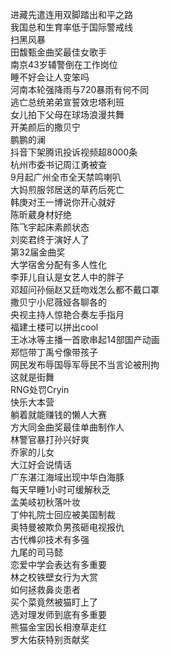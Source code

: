 进藏先遣连用双脚踏出和平之路  
我国总和生育率低于国际警戒线  
扫黑风暴  
田馥甄金曲奖最佳女歌手  
南京43岁辅警倒在工作岗位  
睡不好会让人变笨吗  
河南本轮强降雨与720暴雨有何不同  
逃亡总统弟弟宣誓效忠塔利班  
女儿拍下父母在球场浪漫共舞  
开美颜后的撒贝宁  
鹏鹏的澜  
抖音下架腾讯投诉视频超8000条  
杭州市委书记周江勇被查  
9月起广州全市全天禁鸣喇叭  
大妈煎服邻居送的草药后死亡  
韩庚对王一博说你开心就好  
陈昕葳身材好绝  
陈飞宇起床素颜状态  
刘奕君终于演好人了  
第32届金曲奖  
大学宿舍分配有多人性化  
李菲儿自认是女艺人中的胖子  
邓超问孙俪赵又廷吻戏怎么都不戴口罩  
撒贝宁小尼薇娅各聊各的  
央视主持人惊艳合奏左手指月  
福建土楼可以拼出cool  
王冰冰等主播一首歌串起14部国产动画  
郑恺带丁禹兮像带孩子  
网民发布辱国辱军辱民不当言论被刑拘  
这就是街舞  
RNG处罚Cryin  
快乐大本营  
躺着就能赚钱的懒人大赛  
方大同金曲奖最佳单曲制作人  
林警官暴打孙兴好爽  
乔家的儿女  
大江好会说情话  
广东湛江海域出现中华白海豚  
每天早睡1小时可缓解秋乏  
孟美岐初秋落叶妆  
丁仲礼院士回应被美国制裁  
奥特曼被欺负男孩砸电视报仇  
古代榫卯技术有多强  
九尾的司马懿  
恋爱中学会表达有多重要  
林之校铁壁女行为大赏  
如何拯救鼻炎患者  
买个菜竟然被猫盯上了  
选对理发师到底有多重要  
熊猫金宝因长相潦草走红  
罗大佑获特别贡献奖  
